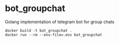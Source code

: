 # bot_groupchat
Golang implementation of telegram bot for group chats

```shell
docker build -t bot_groupchat .
docker run --rm --env-file=.env bot_groupchat
```
